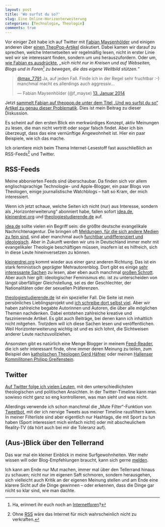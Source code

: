 ```yaml
---
layout: post
title: 'Wo surfst du so?'
slug: Eine Online-Horizonterweiterung
categories: [Technologie, Theologie]
comments: true
---
```


Vor einiger Zeit habe ich auf Twitter mit [Fabian Maysenhölder](http://www.twitter.com/f_mayse) und einigen anderen über [einen TheoPop-Artikel](http://theopop.de/2014/01/bringt-internet-ende-religion/) diskutiert. Dabei kamen wir darauf zu sprechen, welche Internetseiten wir regelmäßig lesen, nicht in erster Linie weil wir sie interessant finden, sondern um uns herauszufordern. Oder um, [wie Fabian es ausdrückte](http://theopop.de/2014/01/bringt-internet-ende-religion/), *„sich nicht nur in Kreisen und auf Webseiten, Blogs und in Foren[^foren] zu bewegen, die das eigene Weltbild stützen.“*

[^foren]: Ha, erinnert ihr euch noch an [Internetforen](http://de.wikipedia.org/wiki/Internetforum)?

<!--more-->

<blockquote class="twitter-tweet" lang="de"><p><a href="https://twitter.com/max_7791">@max_7791</a> Ja, auf jeden Fall. Finde ich in der Regel sehr fruchtbar :-) manchmal macht es allerdings auch aggressiv...</p>&mdash; Fabian Maysenhölder (@f_mayse) <a href="https://twitter.com/f_mayse/statuses/422848693289881600">13. Januar 2014</a></blockquote>
<script async src="//platform.twitter.com/widgets.js" charset="utf-8"></script>

Jetzt [sammelt Fabian auf theopop.de unter dem Titel „Und wo surfst du so“ Artikel zu genau dieser Problematik](http://theopop.de/2014/01/blogparade-und-wo-surfst-du-so/). Dies ist mein Beitrag zu dieser Diskussion.

Es scheint auf den ersten Blick ein merkwürdiges Konzept, aktiv Meinungen zu lesen, die man nicht vertritt oder sogar falsch findet. Aber ich bin überzeugt, dass das eine vernünftige Angewohnheit ist. Hier ein paar Beispiele, wie ich das mache.

Ich orientiere mich beim Thema Internet-Lesestoff fast ausschließlich an RSS-Feeds[^rss] und Twitter.

[^rss]: Ohne [RSS](http://de.wikipedia.org/wiki/RSS) wäre das Internet für mich wahrscheinlich nicht zu verkraften.

## RSS-Feeds

Meine abbonierten Feeds sind überschaubar. Da finden sich vor allem englischsprachige Technologie- und Apple-Blogger, ein paar Blogs von Theologen, einige journalistische Watchblogs – halt so Kram, der mich interessiert.

Wenn ich jetzt schaue, welche Seiten ich nicht (nur) aus Interesse, sondern als „Horizonterweiterung“ abonniert habe, fallen sofort [idea.de](http://www.idea.de/), [kleinerdrei.org](http://kleinerdrei.org/) und [theologiestudierende.de](http://www.theologiestudierende.de/) auf.

[idea.de](http://www.idea.de/) sollte vielen ein Begriff sein: die größte deutsche evangelikale Nachrichtenagentur. Die bringen oft [Meldungen, für die sich andere Medien zu fein sind](http://moehrenzahn.de/messianische-juden-auf-dem-kirchentag/), sind aber manchmal auch [furchtbar undifferenziert und ideologisch](http://www.idea.de/detail/thema-des-tages/artikel/ist-hitzlsperger-ein-held-1010.html). Aber in Zukunft werden wir uns in Deutschland immer mehr mit evangelikaler Theologie  beschäftigen müssen, insofern ist es hilfreich, sich in diese Leute hineinversetzen zu können.

[kleinerdrei.org](http://kleinerdrei.org/) kommt wieder aus einer ganz anderen Richtung. Das ist ein stark feministisch geprägter Mehrautorenblog. Dort gibt es einige [sehr interessante Sachen](http://kleinerdrei.org/2013/01/radio/) zu lesen, aber eben auch manchmal [großen Schrott](http://kleinerdrei.org/2013/05/jede-so-wie-sie-will-oder-alles-kann-nichts-muss/). Aber auch hier gilt: ideologischer Feminismus etc. ist zu unterscheiden von längst überfälliger Gleichstellung, sei es der Geschlechter, der Nationalitäten oder der sexuellen Präferenzen.

[theologiestudierende.de](http://www.theologiestudierende.de/) ist ein spezieller Fall. Die Seite ist mein persönliches Lieblingsprojekt und [ich schreibe dort selbst viel](http://www.theologiestudierende.de/author/portalleitung/). Aber wir haben zahlreiche begabte Autorinnen und Autoren, die über alle möglichen Themen nachdenken. Dabei entstehen zahlreiche kreative und faszinierende Artikel. Es gibt auch Beiträge, bei denen kann ich inhaltlich nicht mitgehen. Trotzdem will ich diese Sachen lesen und veröffentlichen. Weil Horizonterweiterung wichtig ist und es sich lohnt, die Sichtweisen anderer Leute nachzuvollziehen.

Ansonsten gibt es natürlich eine Menge Blogger in meinem [Feed-Reader](http://readkitapp.com), die ich sehr interessant finde, ohne immer deren Meinung zu teilen, zum Beispiel den [katholischen Theologen Gerd Häfner](http://www.lectiobrevior.de) oder meinen [Hallenser Kommilitonen Philipp Greifenstein](http://philipp-greifenstein.de). 

## Twitter

[Auf Twitter folge ich vielen Leuten](https://twitter.com/max_7791/following), mit den unterschiedlichsten theologischen und politischen Ansichten. In der Twitter-Timeline kann man sowieso nicht ganz so eng kontrollieren, was man sieht und was nicht.

Allerdings verwende ich schon manchmal die „Mute Filter“-Funktion von [Tweetbot](http://tapbots.com/software/tweetbot/), mit der ich nervige Tweets aus meiner Timeline rausfiltern kann. In meiner Filterliste sind aber eigentlich nur Hashtags, die mit Sport zu tun haben (Sport interessiert mich einfach nicht) oder mit abscheulichem Reality-TV (da hört auch bei mir die Toleranz auf).

## (Aus-)Blick über den Tellerrand

Das war mal ein kleiner Einblick in meine Surfgewohnheiten. Wer mehr wissen will oder Blog-Empfehlungen braucht, kann sich gerne [melden](https://twitter.com/max_7791).

Ich kann am Ende nur Mut machen, immer mal über den Tellerrand hinaus zu schauen; nicht nur im eigenen Saft schmoren, sondern herausgehen, sich vielleicht auch Kritik an der eigenen Meinung stellen und am Ende eine klarere Sicht auf die Dinge gewinnen – oder erkennen, dass die Dinge gar nicht so klar sind, wie man dachte. 